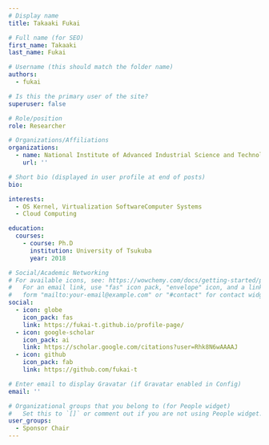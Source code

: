 ```yaml
---
# Display name
title: Takaaki Fukai

# Full name (for SEO)
first_name: Takaaki
last_name: Fukai

# Username (this should match the folder name)
authors:
  - fukai

# Is this the primary user of the site?
superuser: false

# Role/position
role: Researcher

# Organizations/Affiliations
organizations:
  - name: National Institute of Advanced Industrial Science and Technology (AIST)
    url: ''

# Short bio (displayed in user profile at end of posts)
bio: 

interests:
  - OS Kernel, Virtualization SoftwareComputer Systems
  - Cloud Computing

education:
  courses:
    - course: Ph.D
      institution: University of Tsukuba
      year: 2018

# Social/Academic Networking
# For available icons, see: https://wowchemy.com/docs/getting-started/page-builder/#icons
#   For an email link, use "fas" icon pack, "envelope" icon, and a link in the
#   form "mailto:your-email@example.com" or "#contact" for contact widget.
social:
  - icon: globe
    icon_pack: fas
    link: https://fukai-t.github.io/profile-page/
  - icon: google-scholar
    icon_pack: ai
    link: https://scholar.google.com/citations?user=Rhk8N6wAAAAJ
  - icon: github
    icon_pack: fab
    link: https://github.com/fukai-t

# Enter email to display Gravatar (if Gravatar enabled in Config)
email: ''

# Organizational groups that you belong to (for People widget)
#   Set this to `[]` or comment out if you are not using People widget.
user_groups:
  - Sponsor Chair
---
```

